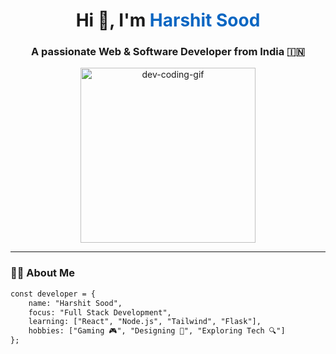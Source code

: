 <div align="center">

  <h1>Hi 👋, I'm <span style="color:#0a66c2;">Harshit Sood</span></h1>
  <h3>A passionate Web & Software Developer from India 🇮🇳</h3>

  <img src="[https://media.giphy.com/media/v1.Y2lkPTc5MGI3NjExMTRiNzIwMGJkOTk1YWRiZGNlZTI2ZjZjNzI1MjEyMTUwNjAyYzM4MCZjdD1n/gH6feY0jMXiOjUoBqX/giphy.gif](https://i.pinimg.com/originals/e2/9e/1a/e29e1a7bcce0269e79cc7430d7736ee0.gif)" width="280" alt="dev-coding-gif" />

</div>

---

### 🧑‍💻 About Me

```html
const developer = {
    name: "Harshit Sood",
    focus: "Full Stack Development",
    learning: ["React", "Node.js", "Tailwind", "Flask"],
    hobbies: ["Gaming 🎮", "Designing 🎨", "Exploring Tech 🔍"]
};
